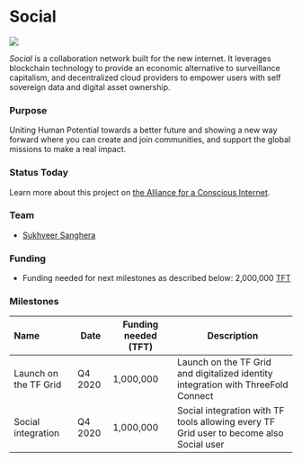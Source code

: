 # Social

![](https://www.consciousinternet.org/threefold/info/projects/social/social.png)

*Social* is a collaboration network built for the new internet. It leverages blockchain technology to provide an economic alternative to surveillance capitalism, and decentralized cloud providers to empower users with self sovereign data and digital asset ownership.

### Purpose

Uniting Human Potential towards a better future and showing a new way forward where you can create and join communities, and support the global missions to make a real impact.

### Status Today



Learn more about this project on [the Alliance for a Conscious Internet](https://www.consciousinternet.org/index.html#/projects/social).

### Team

- [Sukhveer Sanghera](https://www.consciousinternet.org/#/people/sukhveer_sanghera)

### Funding

- Funding needed for next milestones as described below: 2,000,000 [TFT](threefold__threefold_token)

### Milestones

| Name         | Date   | Funding needed (TFT) | Description
|:-------------|--------|-------------|-----------------|
| Launch on the TF Grid | Q4 2020 |  1,000,000 | Launch on the TF Grid and digitalized identity integration with ThreeFold Connect |
| Social integration | Q4 2020 | 1,000,000 | Social integration with TF tools allowing every TF Grid user to become also Social user |